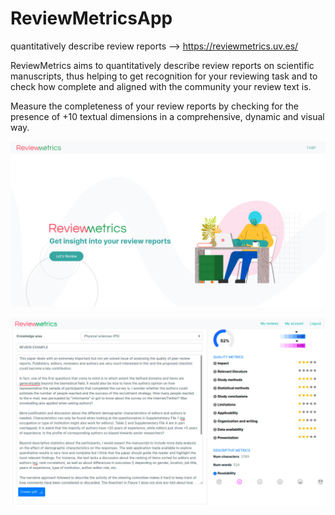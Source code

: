 # ReviewMetricsApp
quantitatively describe review reports --> https://reviewmetrics.uv.es/

ReviewMetrics aims to quantitatively describe review reports on scientific manuscripts, thus helping to get recognition for your reviewing task and to check how complete and aligned with the community your review text is.


Measure the completeness of your review reports by checking for the presence of +10 textual dimensions in a comprehensive, dynamic and visual way.

![Alt text](review.png)

![Alt text](pantallazo.jpg)
